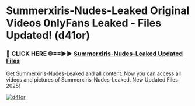 # Summerxiris-Nudes-Leaked Original Videos 0nlyFans Leaked - Files Updated! (d41or)

<h3>🔴 CLICK HERE 🌐==►► <a href="https://tinyurl.com/yc6ubb5a" rel="nofollow">Summerxiris-Nudes-Leaked Updated Files</a></h3>

Get Summerxiris-Nudes-Leaked and all content. Now you can access all videos and pictures of Summerxiris-Nudes-Leaked. New Updated Files 2025!

[![d41or](https://i.imgur.com/7eu0CRL.gif)](https://tinyurl.com/yc6ubb5a)
